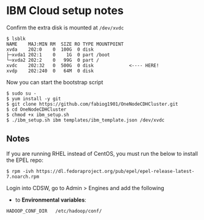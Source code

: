 # IBM Cloud setup notes

Confirm the extra disk is mounted at `/dev/xvdc`

```
$ lsblk
NAME    MAJ:MIN RM  SIZE RO TYPE MOUNTPOINT
xvda    202:0    0  100G  0 disk
├─xvda1 202:1    0    1G  0 part /boot
└─xvda2 202:2    0   99G  0 part /
xvdc    202:32   0  500G  0 disk             <---- HERE!
xvdp    202:240  0   64M  0 disk
```

Now you can start the bootstrap script

```
$ sudo su -
$ yum install -y git
$ git clone https://github.com/fabiog1901/OneNodeCDHCluster.git
$ cd OneNodeCDHCluster
$ chmod +x ibm_setup.sh
$ ./ibm_setup.sh ibm templates/ibm_template.json /dev/xvdc
```

## Notes

If you are running RHEL instead of CentOS, you must run the below to install the EPEL repo:
```
$ rpm -ivh https://dl.fedoraproject.org/pub/epel/epel-release-latest-7.noarch.rpm
```


Login into CDSW, go to Admin > Engines and add the following

- to **Environmental variables**:

```
HADOOP_CONF_DIR   /etc/hadoop/conf/
```


